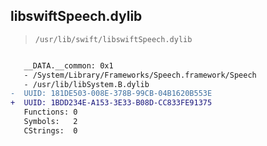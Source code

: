 ## libswiftSpeech.dylib

> `/usr/lib/swift/libswiftSpeech.dylib`

```diff

   __DATA.__common: 0x1
   - /System/Library/Frameworks/Speech.framework/Speech
   - /usr/lib/libSystem.B.dylib
-  UUID: 181DE503-008E-378B-99CB-04B1620B553E
+  UUID: 1BDD234E-A153-3E33-B08D-CC833FE91375
   Functions: 0
   Symbols:   2
   CStrings:  0

```
